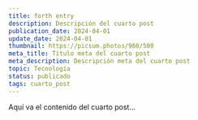 ```yaml
---
title: forth entry
description: Descripción del cuarto post
publication_date: 2024-04-01
update_date: 2024-04-01
thumbnail: https://picsum.photos/960/500
meta_title: Título meta del cuarto post
meta_description: Descripción meta del cuarto post
topic: Tecnología
status: publicado
tags: cuarto_post
---
```


Aquí va el contenido del cuarto post...
